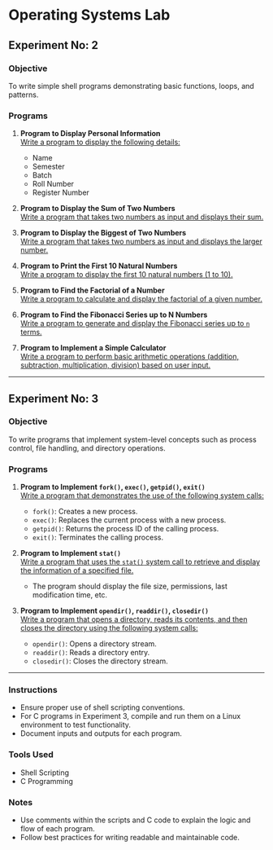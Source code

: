  # Operating Systems Lab  

## Experiment No: 2  

### Objective  
To write simple shell programs demonstrating basic functions, loops, and patterns.  

### Programs  

1. **Program to Display Personal Information**  
   [Write a program to display the following details:](https://github.com/abhinavomanakuttan/KTU-LAB-WORKS/blob/main/OS%20Lab/PROGRAMS/program1.sh)  
   - Name  
   - Semester  
   - Batch  
   - Roll Number  
   - Register Number  

2. **Program to Display the Sum of Two Numbers**  
   [Write a program that takes two numbers as input and displays their sum. ](https://github.com/abhinavomanakuttan/KTU-LAB-WORKS/blob/main/OS%20Lab/PROGRAMS/program2.sh) 

3. **Program to Display the Biggest of Two Numbers**  
   [Write a program that takes two numbers as input and displays the larger number.  ](https://github.com/abhinavomanakuttan/KTU-LAB-WORKS/blob/main/OS%20Lab/PROGRAMS/Biggest_of_2_num.sh)

4. **Program to Print the First 10 Natural Numbers**  
   [Write a program to display the first 10 natural numbers (1 to 10). ](https://github.com/abhinavomanakuttan/KTU-LAB-WORKS/blob/main/OS%20Lab/PROGRAMS/first_10_natural_numbers.sh) 

5. **Program to Find the Factorial of a Number**  
   [Write a program to calculate and display the factorial of a given number. ](https://github.com/abhinavomanakuttan/KTU-LAB-WORKS/blob/main/OS%20Lab/PROGRAMS/factorial.sh) 

6. **Program to Find the Fibonacci Series up to N Numbers**  
   [Write a program to generate and display the Fibonacci series up to `n` terms.](https://github.com/abhinavomanakuttan/KTU-LAB-WORKS/blob/main/OS%20Lab/PROGRAMS/Fibonacci_series.sh)  

7. **Program to Implement a Simple Calculator**  
   [Write a program to perform basic arithmetic operations (addition, subtraction, multiplication, division) based on user input. ](https://github.com/abhinavomanakuttan/KTU-LAB-WORKS/blob/main/OS%20Lab/PROGRAMS/simple_calculator.sh) 

---

## Experiment No: 3

### Objective  
To write programs that implement system-level concepts such as process control, file handling, and directory operations.

### Programs  

1. **Program to Implement `fork()`, `exec()`, `getpid()`, `exit()`**  
   [Write a program that demonstrates the use of the following system calls:](https://github.com/abhinavomanakuttan/KTU-LAB-WORKS/blob/main/OS%20Lab/PROGRAMS/fork_exec_getpid_exit.c)  
   - `fork()`: Creates a new process.
   - `exec()`: Replaces the current process with a new process.
   - `getpid()`: Returns the process ID of the calling process.
   - `exit()`: Terminates the calling process.

2. **Program to Implement `stat()`**  
   [Write a program that uses the `stat()` system call to retrieve and display the information of a specified file.](https://github.com/abhinavomanakuttan/KTU-LAB-WORKS/blob/main/OS%20Lab/PROGRAMS/stat_example.c)  
   - The program should display the file size, permissions, last modification time, etc.

3. **Program to Implement `opendir()`, `readdir()`, `closedir()`**  
   [Write a program that opens a directory, reads its contents, and then closes the directory using the following system calls:](https://github.com/abhinavomanakuttan/KTU-LAB-WORKS/blob/main/OS%20Lab/PROGRAMS/directory_operations.c)  
   - `opendir()`: Opens a directory stream.
   - `readdir()`: Reads a directory entry.
   - `closedir()`: Closes the directory stream.

---

### Instructions  
- Ensure proper use of shell scripting conventions.  
- For C programs in Experiment 3, compile and run them on a Linux environment to test functionality.  
- Document inputs and outputs for each program.  

### Tools Used  
- Shell Scripting  
- C Programming  

### Notes  
- Use comments within the scripts and C code to explain the logic and flow of each program.  
- Follow best practices for writing readable and maintainable code.  

